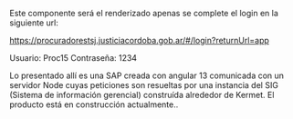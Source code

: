 Este componente será el renderizado apenas se complete el login en la siguiente url:

https://procuradorestsj.justiciacordoba.gob.ar/#/login?returnUrl=app

Usuario: Proc15
Contraseña: 1234

Lo presentado allí es una SAP creada con angular 13 comunicada con un servidor Node cuyas peticiones son resueltas por una instancia del SIG (Sistema de información gerencial) construída alrededor de Kermet.
El producto está en construcción actualmente..